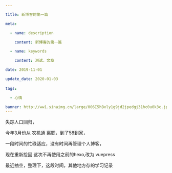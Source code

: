 ```yaml
---

title: 新博客的第一篇

meta:

  - name: description

    content: 新博客的第一篇

  - name: keywords

    content: 测试，文章

date: 2019-11-01

update_date: 2020-01-03
 
tags: 

  - 心情

banner: http://ww1.sinaimg.cn/large/006I5hBxly1g9jd2jpedgj31hc0u0k3c.jpg
---
```


失踪人口回归，


今年3月份从 农机通 离职，到了58到家，


一段时间的忙碌适应，没有时间再管理个人博客，


现在重新捡回 这次不再使用之前的hexo,改为 vuepress


最近抽空，整理下，这段时间，其他地方存的学习记录


